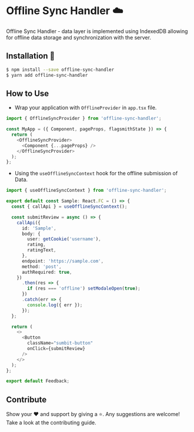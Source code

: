 # Offline Sync Handler ☁️

Offline Sync Handler - data layer is implemented using IndexedDB allowing for offline data storage and synchronization with the server.

## Installation 📜

```sh
$ npm install --save offline-sync-handler
$ yarn add offline-sync-handler
```

## How to Use

- Wrap your application with `OfflineProvider` in `app.tsx` file.

```ts
import { OfflineSyncProvider } from 'offline-sync-handler';

const MyApp = ({ Component, pageProps, flagsmithState }) => {
  return (
    <OfflineSyncProvider>
      <Component {...pageProps} />
    </OfflineSyncProvider>
  );
};
```

- Using the `useOfflineSyncContext` hook for the offline submission of Data.

```ts
import { useOfflineSyncContext } from 'offline-sync-handler';

export default const Sample: React.FC = () => {
  const { callApi } = useOfflineSyncContext();

  const submitReview = async () => {
    callApi({
      id: 'Sample',
      body: {
        user: getCookie('username'),
        rating,
        ratingText,
      },
      endpoint: 'https://sample.com',
      method: 'post',
      authRequired: true,
    })
      .then(res => {
        if (res === 'offline') setModaleOpen(true);
      })
      .catch(err => {
        console.log({ err });
      });
  };

  return (
    <>
      <Button
        className="sumbit-button"
        onClick={submitReview}        
      />
    </>
  );
};

export default Feedback;
```

## Contribute
Show your ❤️ and support by giving a ⭐. Any suggestions are welcome! Take a look at the contributing guide.

